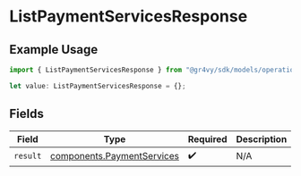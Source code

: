 # ListPaymentServicesResponse

## Example Usage

```typescript
import { ListPaymentServicesResponse } from "@gr4vy/sdk/models/operations";

let value: ListPaymentServicesResponse = {};
```

## Fields

| Field                                                                    | Type                                                                     | Required                                                                 | Description                                                              |
| ------------------------------------------------------------------------ | ------------------------------------------------------------------------ | ------------------------------------------------------------------------ | ------------------------------------------------------------------------ |
| `result`                                                                 | [components.PaymentServices](../../models/components/paymentservices.md) | :heavy_check_mark:                                                       | N/A                                                                      |